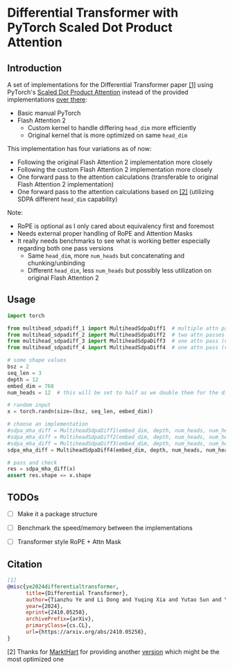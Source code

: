 # Differential Transformer with PyTorch Scaled Dot Product Attention

## Introduction
A set of implementations for the Differential Transformer paper [[1]](#citation) using PyTorch's
[Scaled Dot Product Attention](https://pytorch.org/docs/stable/generated/torch.nn.functional.scaled_dot_product_attention.html) instead
of the provided implementations [over there](https://github.com/microsoft/unilm/tree/master/Diff-Transformer): 
- Basic manual PyTorch
- Flash Attention 2 
  - Custom kernel to handle differing `head_dim` more efficiently
  - Original kernel that is more optimized on same `head_dim`

This implementation has four variations as of now:
- Following the original Flash Attention 2 implementation more closely
- Following the custom Flash Attention 2 implementation more closely
- One forward pass to the attention calculations (transferable to original Flash Attention 2 implementation)
- One forward pass to the attention calculations based on [[2]](#citation) (utilizing SDPA different `head_dim` capability)

Note:
- RoPE is optional as I only cared about equivalency first and foremost
- Needs external proper handling of RoPE and Attention Masks
- It really needs benchmarks to see what is working better especially regarding both 
one pass versions 
  - Same `head_dim`, more `num_heads` but concatenating and chunking/unbinding
  - Different `head_dim`, less `num_heads` but possibly less utilization on original Flash Attention 2


## Usage
```python
import torch

from multihead_sdpadiff_1 import MultiheadSdpaDiff1  # multiple attn passes
from multihead_sdpadiff_2 import MultiheadSdpaDiff2  # two attn passes
from multihead_sdpadiff_3 import MultiheadSdpaDiff3  # one attn pass (v1)
from multihead_sdpadiff_4 import MultiheadSdpaDiff4  # one attn pass (v2)

# some shape values
bsz = 2
seq_len = 3
depth = 12
embed_dim = 768
num_heads = 12  # this will be set to half as we double them for the diff 

# random input
x = torch.randn(size=(bsz, seq_len, embed_dim))

# choose an implementation
#sdpa_mha_diff = MultiheadSdpaDiff1(embed_dim, depth, num_heads, num_heads)
#sdpa_mha_diff = MultiheadSdpaDiff2(embed_dim, depth, num_heads, num_heads)
#sdpa_mha_diff = MultiheadSdpaDiff3(embed_dim, depth, num_heads, num_heads)
sdpa_mha_diff = MultiheadSdpaDiff4(embed_dim, depth, num_heads, num_heads)

# pass and check
res = sdpa_mha_diff(x)
assert res.shape == x.shape
```


## TODOs
- [ ] Make it a package structure
- [ ] Benchmark the speed/memory between the implementations
- [ ] Transformer style RoPE + Attn Mask


## Citation

```bibtex
[1]
@misc{ye2024differentialtransformer,
      title={Differential Transformer}, 
      author={Tianzhu Ye and Li Dong and Yuqing Xia and Yutao Sun and Yi Zhu and Gao Huang and Furu Wei},
      year={2024},
      eprint={2410.05258},
      archivePrefix={arXiv},
      primaryClass={cs.CL},
      url={https://arxiv.org/abs/2410.05258}, 
}
```

[2] Thanks for [MarktHart](https://github.com/MarktHart) for providing another [version](https://github.com/microsoft/unilm/pull/1633#issuecomment-2407941437) which might be the most optimized one
